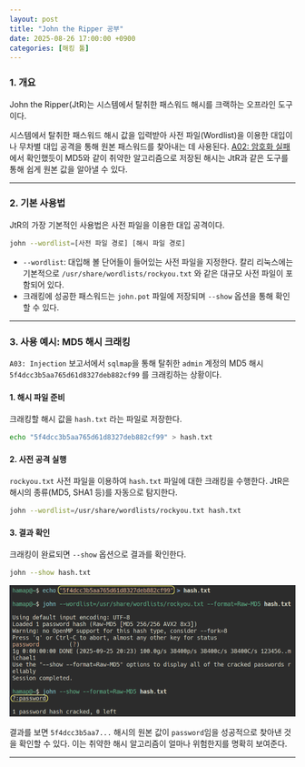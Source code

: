 ```yaml
---
layout: post
title: "John the Ripper 공부"
date: 2025-08-26 17:00:00 +0900
categories: [해킹 툴]
---
```


### 1. 개요

John the Ripper(JtR)는 시스템에서 탈취한 패스워드 해시를 크랙하는 오프라인 도구이다.

시스템에서 탈취한 패스워드 해시 값을 입력받아 사전 파일(Wordlist)을 이용한 대입이나 무차별 대입 공격을 통해 원본 패스워드를 찾아내는 데 사용된다. [A02: 암호화 실패](https://hamap0.github.io/projects/owasp-top-10/2025/08/26/A02_Cryptographic-Failures.html)에서 확인했듯이 MD5와 같이 취약한 알고리즘으로 저장된 해시는 JtR과 같은 도구를 통해 쉽게 원본 값을 알아낼 수 있다.

---

### 2. 기본 사용법

JtR의 가장 기본적인 사용법은 사전 파일을 이용한 대입 공격이다.

```bash
john --wordlist=[사전 파일 경로] [해시 파일 경로]
```

*   `--wordlist`: 대입해 볼 단어들이 들어있는 사전 파일을 지정한다. 칼리 리눅스에는 기본적으로 `/usr/share/wordlists/rockyou.txt` 와 같은 대규모 사전 파일이 포함되어 있다.
*   크래킹에 성공한 패스워드는 `john.pot` 파일에 저장되며 `--show` 옵션을 통해 확인할 수 있다.

---

### 3. 사용 예시: MD5 해시 크래킹

`A03: Injection` 보고서에서 `sqlmap`을 통해 탈취한 `admin` 계정의 MD5 해시 `5f4dcc3b5aa765d61d8327deb882cf99` 를 크래킹하는 상황이다.

#### **1. 해시 파일 준비**
크래킹할 해시 값을 `hash.txt` 라는 파일로 저장한다.
```bash
echo "5f4dcc3b5aa765d61d8327deb882cf99" > hash.txt
```

#### **2. 사전 공격 실행**
`rockyou.txt` 사전 파일을 이용하여 `hash.txt` 파일에 대한 크래킹을 수행한다. JtR은 해시의 종류(MD5, SHA1 등)를 자동으로 탐지한다.
```bash
john --wordlist=/usr/share/wordlists/rockyou.txt hash.txt
```

#### **3. 결과 확인**
크래킹이 완료되면 `--show` 옵션으로 결과를 확인한다.
```bash
john --show hash.txt
```
   ![JohnMd5](/assets/images/John_1.png)

결과를 보면 `5f4dcc3b5aa7...` 해시의 원본 값이 `password`임을 성공적으로 찾아낸 것을 확인할 수 있다. 이는 취약한 해시 알고리즘이 얼마나 위험한지를 명확히 보여준다.

<hr class="short-rule">